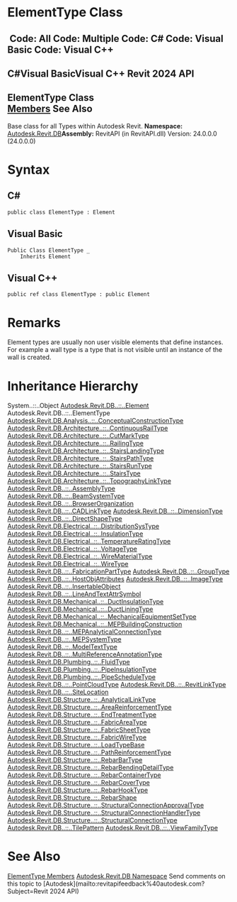 # ElementType Class

﻿
 Code: All Code: Multiple Code: C# Code: Visual Basic Code: Visual C++   
---  
C#Visual BasicVisual C++
Revit 2024 API  
---  
ElementType Class  
[Members](65dc0795-6495-74c0-92b6-267a18ce4d4e.md "ElementType Members") See Also  
---  
Base class for all Types within Autodesk Revit. 
**Namespace:** [Autodesk.Revit.DB](87546ba7-461b-c646-cbb1-2cb8f5bff8b2.md "Autodesk.Revit.DB Namespace")**Assembly:** RevitAPI (in RevitAPI.dll) Version: 24.0.0.0 (24.0.0.0)
# Syntax
C#  
---  
```text
public class ElementType : Element
```
  
Visual Basic  
---  
```text
Public Class ElementType _
	Inherits Element
```
  
Visual C++  
---  
```text
public ref class ElementType : public Element
```
  
# Remarks
Element types are usually non user visible elements that define instances. For example a wall type is a type that is not visible until an instance of the wall is created. 
# Inheritance Hierarchy
System..::..Object [Autodesk.Revit.DB..::..Element](eb16114f-69ea-f4de-0d0d-f7388b105a16.md "Element Class") Autodesk.Revit.DB..::..ElementType [Autodesk.Revit.DB.Analysis..::..ConceptualConstructionType](59d96c60-67ae-cb70-d3a6-59e18a434eca.md "ConceptualConstructionType Class") [Autodesk.Revit.DB.Architecture..::..ContinuousRailType](0f4641e3-74e0-0a8e-eb56-fb6f9904b173.md "ContinuousRailType Class") [Autodesk.Revit.DB.Architecture..::..CutMarkType](6f2d8dc7-6a19-fba3-00ae-a88cfe0e3d34.md "CutMarkType Class") [Autodesk.Revit.DB.Architecture..::..RailingType](7e7551fe-1772-f2d3-a8b5-58d4bb42a34e.md "RailingType Class") [Autodesk.Revit.DB.Architecture..::..StairsLandingType](f8f8ec06-3a1d-cb85-2c0b-cb5095c73a08.md "StairsLandingType Class") [Autodesk.Revit.DB.Architecture..::..StairsPathType](36994970-3d80-62a3-df6f-381d38f2eda0.md "StairsPathType Class") [Autodesk.Revit.DB.Architecture..::..StairsRunType](a76503c0-abd8-0043-883b-134149348542.md "StairsRunType Class") [Autodesk.Revit.DB.Architecture..::..StairsType](efa84f53-19fa-039b-c5bb-8fcb72e09878.md "StairsType Class") [Autodesk.Revit.DB.Architecture..::..TopographyLinkType](773d38dc-a1c9-a74e-2c4b-70bcb174059b.md "TopographyLinkType Class") [Autodesk.Revit.DB..::..AssemblyType](19fb680c-cd62-24e4-2e68-45bfc04207d2.md "AssemblyType Class") [Autodesk.Revit.DB..::..BeamSystemType](6b42bef4-e54f-db0c-ce13-a097213fbc4f.md "BeamSystemType Class") [Autodesk.Revit.DB..::..BrowserOrganization](4fd57c3f-6127-efd9-f79e-70ad3e5dc1cc.md "BrowserOrganization Class") [Autodesk.Revit.DB..::..CADLinkType](593779f4-d044-ba36-1888-969743ce782a.md "CADLinkType Class") [Autodesk.Revit.DB..::..DimensionType](a6f6655d-3383-a0ea-670d-0bbe6d2bb964.md "DimensionType Class") [Autodesk.Revit.DB..::..DirectShapeType](9c7fdd8b-a899-7ba1-2a0f-ecc5e8fe85db.md "DirectShapeType Class") [Autodesk.Revit.DB.Electrical..::..DistributionSysType](03754b33-fd20-b19b-a718-6dc2eeccd76c.md "DistributionSysType Class") [Autodesk.Revit.DB.Electrical..::..InsulationType](3eacc872-bb46-73a5-9ae7-d309d1d3ad64.md "InsulationType Class") [Autodesk.Revit.DB.Electrical..::..TemperatureRatingType](fe7e15d7-c31f-b24c-992f-332e54e9a5ba.md "TemperatureRatingType Class") [Autodesk.Revit.DB.Electrical..::..VoltageType](6b462685-b825-f8f9-f218-035107f7aaf0.md "VoltageType Class") [Autodesk.Revit.DB.Electrical..::..WireMaterialType](3d05ec79-0289-c6d1-2a13-7e6b07241afd.md "WireMaterialType Class") [Autodesk.Revit.DB.Electrical..::..WireType](f4d1a1cc-6968-251b-9692-247dc3ff6cff.md "WireType Class") [Autodesk.Revit.DB..::..FabricationPartType](261b8995-37db-ad23-9ae6-929cb0a77122.md "FabricationPartType Class") [Autodesk.Revit.DB..::..GroupType](5ce7e921-2a43-d7f1-8ef9-8a397dd27b75.md "GroupType Class") [Autodesk.Revit.DB..::..HostObjAttributes](a3d349c5-d457-3b56-eec4-c2fa2757c860.md "HostObjAttributes Class") [Autodesk.Revit.DB..::..ImageType](c6213f81-8dc8-158e-0522-70f87e9bdbb9.md "ImageType Class") [Autodesk.Revit.DB..::..InsertableObject](73d870e0-a408-719c-58bd-1fb2ab8f9e5b.md "InsertableObject Class") [Autodesk.Revit.DB..::..LineAndTextAttrSymbol](1a0a0d23-891b-bf92-6b2b-069704dea9be.md "LineAndTextAttrSymbol Class") [Autodesk.Revit.DB.Mechanical..::..DuctInsulationType](96a17178-1b21-892f-364a-4be11b39b554.md "DuctInsulationType Class") [Autodesk.Revit.DB.Mechanical..::..DuctLiningType](4586ac5e-f45d-89b0-842f-e66ae617ae30.md "DuctLiningType Class") [Autodesk.Revit.DB.Mechanical..::..MechanicalEquipmentSetType](d4746a51-5dca-7cb4-d19a-5e1184ee6f39.md "MechanicalEquipmentSetType Class") [Autodesk.Revit.DB.Mechanical..::..MEPBuildingConstruction](3468e6dd-c676-cf39-b851-052b3e3a2f95.md "MEPBuildingConstruction Class") [Autodesk.Revit.DB..::..MEPAnalyticalConnectionType](a0840c90-ffe0-fc59-7af3-022967128828.md "MEPAnalyticalConnectionType Class") [Autodesk.Revit.DB..::..MEPSystemType](9a14b7f0-1472-4375-c4f0-86f9f2479851.md "MEPSystemType Class") [Autodesk.Revit.DB..::..ModelTextType](54498ab7-d9a1-320b-61c1-ee4b894464bb.md "ModelTextType Class") [Autodesk.Revit.DB..::..MultiReferenceAnnotationType](046b4d91-40b3-4dd0-be1b-635fb30956c2.md "MultiReferenceAnnotationType Class") [Autodesk.Revit.DB.Plumbing..::..FluidType](6de7a895-6747-7273-55cf-19f917a30c84.md "FluidType Class") [Autodesk.Revit.DB.Plumbing..::..PipeInsulationType](1e9c8ce4-8447-ad6e-d92e-c68ad1a384b5.md "PipeInsulationType Class") [Autodesk.Revit.DB.Plumbing..::..PipeScheduleType](d580725f-60f3-034a-e358-d4ed8896d915.md "PipeScheduleType Class") [Autodesk.Revit.DB..::..PointCloudType](b7ba9b9c-fd96-7506-1585-6fc2b327e0e9.md "PointCloudType Class") [Autodesk.Revit.DB..::..RevitLinkType](2204a5ab-6476-df41-116d-23dbe3cb5407.md "RevitLinkType Class") [Autodesk.Revit.DB..::..SiteLocation](9d71159d-514c-c1b3-8673-5c0e7f28b688.md "SiteLocation Class") [Autodesk.Revit.DB.Structure..::..AnalyticalLinkType](9362135d-6ea6-ff5a-e026-b6c247a497a1.md "AnalyticalLinkType Class") [Autodesk.Revit.DB.Structure..::..AreaReinforcementType](1fb9f43b-e9d7-89b9-104f-2dd57e84fbe2.md "AreaReinforcementType Class") [Autodesk.Revit.DB.Structure..::..EndTreatmentType](107f2dd4-7a92-e67e-0b79-a1c8c87dbf35.md "EndTreatmentType Class") [Autodesk.Revit.DB.Structure..::..FabricAreaType](ac1e177f-5041-418f-c220-962887091d3c.md "FabricAreaType Class") [Autodesk.Revit.DB.Structure..::..FabricSheetType](892f0ce6-5548-d299-c976-9355ac4109ee.md "FabricSheetType Class") [Autodesk.Revit.DB.Structure..::..FabricWireType](e492fc52-b8a5-c12f-b73d-2fd1c29a331b.md "FabricWireType Class") [Autodesk.Revit.DB.Structure..::..LoadTypeBase](01b08561-f396-1475-6e90-05c2e9f41d48.md "LoadTypeBase Class") [Autodesk.Revit.DB.Structure..::..PathReinforcementType](3bddfeb2-4db2-1bf1-b7e8-09238c8dfb32.md "PathReinforcementType Class") [Autodesk.Revit.DB.Structure..::..RebarBarType](467b44cc-54e7-3ecf-07e1-ad15d05fe800.md "RebarBarType Class") [Autodesk.Revit.DB.Structure..::..RebarBendingDetailType](9e6af0fc-1c7a-47e2-d6fd-460a36d6bc89.md "RebarBendingDetailType Class") [Autodesk.Revit.DB.Structure..::..RebarContainerType](944b0bbc-92e0-123f-12c8-a01feca40e72.md "RebarContainerType Class") [Autodesk.Revit.DB.Structure..::..RebarCoverType](b90685db-d2c5-aecb-ff1f-425ca2e5fae9.md "RebarCoverType Class") [Autodesk.Revit.DB.Structure..::..RebarHookType](3c7a78d5-f92b-e58b-e7c9-7927537498fd.md "RebarHookType Class") [Autodesk.Revit.DB.Structure..::..RebarShape](0a370e32-eaba-785e-7e1f-9330929525fc.md "RebarShape Class") [Autodesk.Revit.DB.Structure..::..StructuralConnectionApprovalType](7e250cb2-63d0-aa26-5361-4f0a2a2b4a34.md "StructuralConnectionApprovalType Class") [Autodesk.Revit.DB.Structure..::..StructuralConnectionHandlerType](e948a909-1b00-8789-6302-b46015c9cb47.md "StructuralConnectionHandlerType Class") [Autodesk.Revit.DB.Structure..::..StructuralConnectionType](e3b74cf3-71d8-a230-7fb6-0fdc4c81fca2.md "StructuralConnectionType Class") [Autodesk.Revit.DB..::..TilePattern](ed67a003-617e-1532-cd94-4faaa2bffc91.md "TilePattern Class") [Autodesk.Revit.DB..::..ViewFamilyType](e0edeb6d-1627-3e3f-e386-be182a9dd8cb.md "ViewFamilyType Class")
# See Also
[ElementType Members](65dc0795-6495-74c0-92b6-267a18ce4d4e.md "ElementType Members")
[Autodesk.Revit.DB Namespace](87546ba7-461b-c646-cbb1-2cb8f5bff8b2.md "Autodesk.Revit.DB Namespace")
Send comments on this topic to [Autodesk](mailto:revitapifeedback%40autodesk.com?Subject=Revit 2024 API)